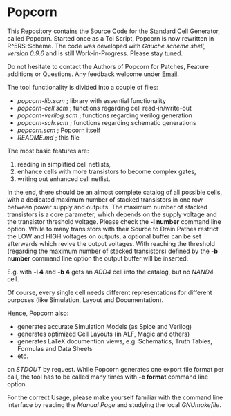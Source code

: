 # Popcorn

This Repository contains the Source Code for the Standard Cell Generator, called Popcorn.
Started once as a Tcl Script, Popcorn is now rewritten in R^5RS-Scheme.
The code was developed with *Gauche scheme shell, version 0.9.6* and is still Work-in-Progress.
Please stay tuned.

Do not hesitate to contact the Authors of Popcorn for Patches, Feature additions or Questions.
Any feedback welcome under [Email](mailto://popcorn@nospam.chipforge.org "popcorn@nospam.chipforge.org").

The tool functionality is divided into a couple of files:

- *popcorn-lib.scm*     ; library with essential functionality
- *popcorn-cell.scm*    ; functions regarding cell read-in/write-out
- *popcorn-verilog.scm* ; functions regarding verilog generation
- *popcorn-sch.scm*     ; functions regarding schematic generations
- *popcorn.scm*         ; Popcorn itself
- *README.md*           ; this file

The most basic features are:

1. reading in simplified cell netlists,
2. enhance cells with more transistors to become complex gates,
3. writing out enhanced cell netlist.

In the end, there should be an almost complete catalog of all possible cells, with a dedicated maximum number of stacked transistors in one row between power supply and outputs.
The maximum number of stacked transistors is a core parameter, which depends on the supply voltage and the transistor threshold voltage.
Please check the **-l number** command line option. While to many transistors with their Source to Drain Pathes restrict the LOW and HIGH voltages on outputs, a optional buffer can be set afterwards which revive the output voltages.
With reaching the threshold (regarding the maximum number of stacked transistors) defined by the **-b number** command line option the output buffer will be inserted.

E.g. with **-l 4** and **-b 4** gets an *ADD4* cell into the catalog, but no *NAND4* cell.

Of course, every single cell needs different representations for different purposes (like Simulation, Layout and Documentation).

Hence, Popcorn also:

- generates accurate Simulation Models (as Spice and Verilog)
- generates optimized Cell Layouts (in ALF, Magic and others)
- generates LaTeX documention views, e.g. Schematics, Truth Tables, Formulas and Data Sheets
- etc.

on *STDOUT* by request.
While Popcorn generates one export file format per call, the tool has to be called many times with **-e format** command line option.

For the correct Usage, please make yourself familiar with the command line interface by reading the *Manual Page* and studying the local *GNUmakefile*.

